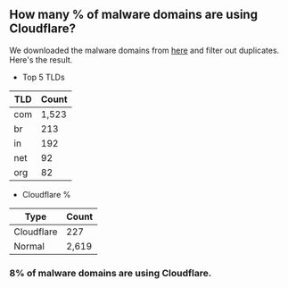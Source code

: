 ## How many % of malware domains are using Cloudflare?


We downloaded the malware domains from [here](https://urlhaus.abuse.ch) and filter out duplicates.
Here's the result.


[//]: # (start replacement)


- Top 5 TLDs

| TLD | Count |
| --- | --- |
| com | 1,523 |
| br | 213 |
| in | 192 |
| net | 92 |
| org | 82 |


- Cloudflare %

| Type | Count |
| --- | --- |
| Cloudflare | 227 |
| Normal | 2,619 |


### 8% of malware domains are using Cloudflare.